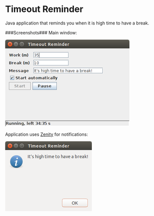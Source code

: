 Timeout Reminder
================
Java application that reminds you when it is high time to have a break.

###Screenshots###
Main window: 

![Main window](timeout-reminder.png)

Application uses [Zenity](https://wiki.gnome.org/Projects/Zenity) for notifications:

![Zenity notification](zenity-notification.png)
